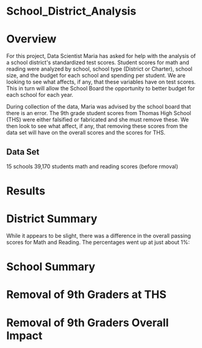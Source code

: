 # School_District_Analysis #

# **Overview** #

For this project, Data Scientist Maria has asked for help with the analysis of a school district's standardized test scores. Student scores for math and reading were analyzed by school, school type (District or Charter), school size, and the budget for each school and spending per student. We are looking to see what affects, if any, that these variables have on test scores. This in turn will allow the School Board the opportunity to better budget for each school for each year.

During collection of the data, Maria was advised by the school board that there is an error. The 9th grade student scores from Thomas High School (THS) were either falsified or fabricated and she must remove these. We then look to see what affect, if any, that removing these scores from the data set will have on the overall scores and the scores for THS.

## Data Set ##

15 schools 
39,170 students math and reading scores (before rmoval)



# Results #

# **District Summary** #
While it appears to be slight, there was a difference in the overall passing scores for Math and Reading. The percentages went up at just about 1%:



# **School Summary** #

# **Removal of 9th Graders at THS** #

# **Removal of 9th Graders Overall Impact** #
